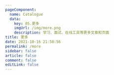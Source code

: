 ```yaml
---
pageComponent: 
  name: Catalogue
  data: 
    key: 05.更多
    imgUrl: /img/more.png
    description: 学习、面试、在线工具等更多文章和页面
title: 更多
date: 2021-10-16 21:50:56
permalink: /more
sidebar: false
article: false
comment: false
editLink: false
---
```

